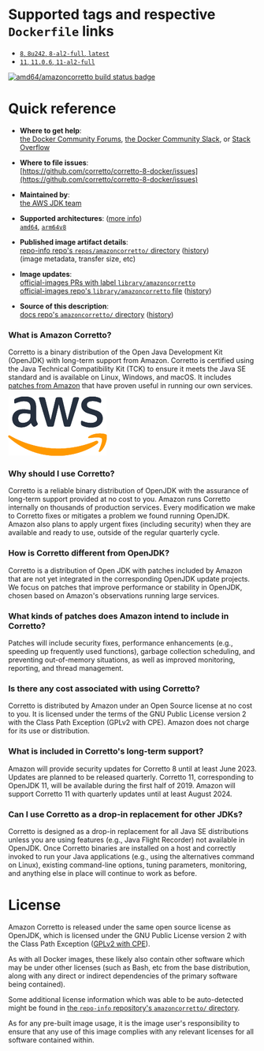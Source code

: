 <!--

********************************************************************************

WARNING:

    DO NOT EDIT "amazoncorretto/README.md"

    IT IS AUTO-GENERATED

    (from the other files in "amazoncorretto/" combined with a set of templates)

********************************************************************************

-->

# Supported tags and respective `Dockerfile` links

-	[`8`, `8u242`, `8-al2-full`, `latest`](https://github.com/corretto/corretto-8-docker/blob/e07146d6fa3b2a3a9ae401337c18318e7607be3a/Dockerfile)
-	[`11`, `11.0.6`, `11-al2-full`](https://github.com/corretto/corretto-11-docker/blob/a797c24219a9262e581ee70fc928c57acacde331/Dockerfile)

[![amd64/amazoncorretto build status badge](https://img.shields.io/jenkins/s/https/doi-janky.infosiftr.net/job/multiarch/job/amd64/job/amazoncorretto.svg?label=amd64/amazoncorretto%20%20build%20job)](https://doi-janky.infosiftr.net/job/multiarch/job/amd64/job/amazoncorretto/)

# Quick reference

-	**Where to get help**:  
	[the Docker Community Forums](https://forums.docker.com/), [the Docker Community Slack](http://dockr.ly/slack), or [Stack Overflow](https://stackoverflow.com/search?tab=newest&q=docker)

-	**Where to file issues**:  
	[https://github.com/corretto/corretto-8-docker/issues](https://github.com/corretto/corretto-8-docker/issues)

-	**Maintained by**:  
	[the AWS JDK team](https://github.com/corretto/corretto-8-docker)

-	**Supported architectures**: ([more info](https://github.com/docker-library/official-images#architectures-other-than-amd64))  
	[`amd64`](https://hub.docker.com/r/amd64/amazoncorretto/), [`arm64v8`](https://hub.docker.com/r/arm64v8/amazoncorretto/)

-	**Published image artifact details**:  
	[repo-info repo's `repos/amazoncorretto/` directory](https://github.com/docker-library/repo-info/blob/master/repos/amazoncorretto) ([history](https://github.com/docker-library/repo-info/commits/master/repos/amazoncorretto))  
	(image metadata, transfer size, etc)

-	**Image updates**:  
	[official-images PRs with label `library/amazoncorretto`](https://github.com/docker-library/official-images/pulls?q=label%3Alibrary%2Famazoncorretto)  
	[official-images repo's `library/amazoncorretto` file](https://github.com/docker-library/official-images/blob/master/library/amazoncorretto) ([history](https://github.com/docker-library/official-images/commits/master/library/amazoncorretto))

-	**Source of this description**:  
	[docs repo's `amazoncorretto/` directory](https://github.com/docker-library/docs/tree/master/amazoncorretto) ([history](https://github.com/docker-library/docs/commits/master/amazoncorretto))

### What is Amazon Corretto?

Corretto is a binary distribution of the Open Java Development Kit (OpenJDK) with long-term support from Amazon. Corretto is certified using the Java Technical Compatibility Kit (TCK) to ensure it meets the Java SE standard and is available on Linux, Windows, and macOS. It includes [patches from Amazon](https://docs.aws.amazon.com/corretto/latest/corretto-8-ug/patches.html) that have proven useful in running our own services.

![logo](https://raw.githubusercontent.com/docker-library/docs/e7106eecc0140176d9c3dec8986f2e61b443e0fb/amazoncorretto/logo.png)

### Why should I use Corretto?

Corretto is a reliable binary distribution of OpenJDK with the assurance of long-term support provided at no cost to you. Amazon runs Corretto internally on thousands of production services. Every modification we make to Corretto fixes or mitigates a problem we found running OpenJDK. Amazon also plans to apply urgent fixes (including security) when they are available and ready to use, outside of the regular quarterly cycle.

### How is Corretto different from OpenJDK?

Corretto is a distribution of Open JDK with patches included by Amazon that are not yet integrated in the corresponding OpenJDK update projects. We focus on patches that improve performance or stability in OpenJDK, chosen based on Amazon's observations running large services.

### What kinds of patches does Amazon intend to include in Corretto?

Patches will include security fixes, performance enhancements (e.g., speeding up frequently used functions), garbage collection scheduling, and preventing out-of-memory situations, as well as improved monitoring, reporting, and thread management.

### Is there any cost associated with using Corretto?

Corretto is distributed by Amazon under an Open Source license at no cost to you. It is licensed under the terms of the GNU Public License version 2 with the Class Path Exception (GPLv2 with CPE). Amazon does not charge for its use or distribution.

### What is included in Corretto's long-term support?

Amazon will provide security updates for Corretto 8 until at least June 2023. Updates are planned to be released quarterly. Corretto 11, corresponding to OpenJDK 11, will be available during the first half of 2019. Amazon will support Corretto 11 with quarterly updates until at least August 2024.

### Can I use Corretto as a drop-in replacement for other JDKs?

Corretto is designed as a drop-in replacement for all Java SE distributions unless you are using features (e.g., Java Flight Recorder) not available in OpenJDK. Once Corretto binaries are installed on a host and correctly invoked to run your Java applications (e.g., using the alternatives command on Linux), existing command-line options, tuning parameters, monitoring, and anything else in place will continue to work as before.

# License

Amazon Corretto is released under the same open source license as OpenJDK, which is licensed under the GNU Public License version 2 with the Class Path Exception ([GPLv2 with CPE](https://openjdk.java.net/legal/gplv2+ce.html)).

As with all Docker images, these likely also contain other software which may be under other licenses (such as Bash, etc from the base distribution, along with any direct or indirect dependencies of the primary software being contained).

Some additional license information which was able to be auto-detected might be found in [the `repo-info` repository's `amazoncorretto/` directory](https://github.com/docker-library/repo-info/tree/master/repos/amazoncorretto).

As for any pre-built image usage, it is the image user's responsibility to ensure that any use of this image complies with any relevant licenses for all software contained within.
